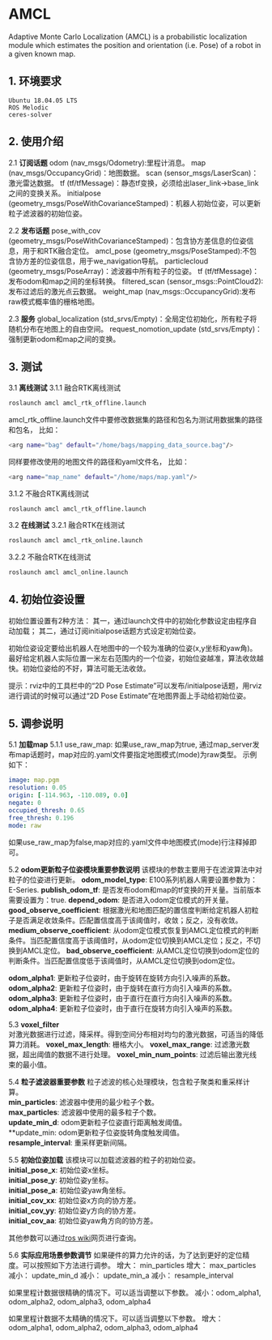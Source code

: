 # AMCL
Adaptive Monte Carlo Localization (AMCL) is a probabilistic localization module which estimates the position and orientation (i.e. Pose) of a robot in a given known map.


## 1. 环境要求
```
Ubuntu 18.04.05 LTS
ROS Melodic
ceres-solver
```

## 2. 使用介绍
2.1 **订阅话题**
odom (nav_msgs/Odometry):里程计消息。
map (nav_msgs/OccupancyGrid)：地图数据。
scan (sensor_msgs/LaserScan)：激光雷达数据。
tf (tf/tfMessage)：静态tf变换，必须给出laser_link->base_link之间的变换关系。
initialpose (geometry_msgs/PoseWithCovarianceStamped)：机器人初始位姿，可以更新粒子滤波器的初始位姿。

2.2 **发布话题**
pose_with_cov (geometry_msgs/PoseWithCovarianceStamped)：包含协方差信息的位姿信息，用于和RTK融合定位。
amcl_pose (geometry_msgs/PoseStamped):不包含协方差的位姿信息，用于we_navigation导航。
particlecloud (geometry_msgs/PoseArray)：滤波器中所有粒子的位姿。
tf (tf/tfMessage)：发布odom和map之间的坐标转换。
filtered_scan (sensor_msgs::PointCloud2):发布过滤后的激光点云数据。
weight_map (nav_msgs::OccupancyGrid):发布raw模式概率值的栅格地图。

2.3 **服务**
global_localization (std_srvs/Empty)：全局定位初始化，所有粒子将随机分布在地图上的自由空间。
request_nomotion_update (std_srvs/Empty)：强制更新odom和map之间的变换。

## 3. 测试
3.1 **离线测试**
3.1.1 融合RTK离线测试
```sh
roslaunch amcl amcl_rtk_offline.launch
```
amcl_rtk_offline.launch文件中要修改数据集的路径和包名为测试用数据集的路径和包名，
比如：
```sh
<arg name="bag" default="/home/bags/mapping_data_source.bag"/>
```
同样要修改使用的地图文件的路径和yaml文件名，
比如：
```sh
<arg name="map_name" default="/home/maps/map.yaml"/>
```
3.1.2 不融合RTK离线测试
```
roslaunch amcl amcl_rtk_offline.launch
```
3.2 **在线测试**
3.2.1 融合RTK在线测试
```sh
roslaunch amcl amcl_rtk_online.launch
```
3.2.2 不融合RTK在线测试
```sh
roslaunch amcl amcl_online.launch
```
## 4. 初始位姿设置
初始位置设置有2种方法：
其一，通过launch文件中的初始化参数设定由程序自动加载；
其二，通过订阅initialpose话题方式设定初始位姿。

初始位姿设定要给出机器人在地图中的一个较为准确的位姿(x,y坐标和yaw角)。最好给定机器人实际位置一米左右范围内的一个位姿，初始位姿越准，算法收敛越快。初始位姿给的不好，算法可能无法收敛。

提示：rviz中的工具栏中的“2D Pose Estimate”可以发布/initialpose话题，用rviz进行调试的时候可以通过“2D Pose Estimate”在地图界面上手动给初始位姿。

## 5. 调参说明
5.1 **加载map**
  5.1.1 use_raw_map: 
如果use_raw_map为true, 通过map_server发布map话题时，map对应的.yaml文件要指定地图模式(mode)为raw类型。
示例如下：
```yaml
image: map.pgm
resolution: 0.05
origin: [-114.963, -110.089, 0.0]
negate: 0
occupied_thresh: 0.65
free_thresh: 0.196
mode: raw
```
如果use_raw_map为false,map对应的.yaml文件中地图模式(mode)行注释掉即可。

5.2 **odom更新粒子位姿模块重要参数说明**
  该模块的参数主要用于在滤波算法中对粒子的位姿进行更新。
  **odom_model_type**: E100系列机器人需要设置参数为：E-Series.
  **publish_odom_tf**: 是否发布odom和map的tf变换的开关量。当前版本需要设置为：true.
  **depend_odom**: 是否进入odom定位模式的开关量。
  **good_observe_coefficient**: 根据激光和地图匹配的置信度判断给定机器人初粒子是否满足收敛条件。匹配置信度高于该阈值时，收敛；反之，没有收敛。
  **medium_observe_coefficient**: 从odom定位模式恢复到AMCL定位模式的判断条件。当匹配置信度高于该阈值时，从odom定位切换到AMCL定位；反之，不切换到AMCL定位。
  **bad_observe_coefficient**: 从AMCL定位切换到odom定位的判断条件。当匹配置信度低于该阈值时，从AMCL定位切换到odom定位。

  **odom_alpha1**: 更新粒子位姿时，由于旋转在旋转方向引入噪声的系数。
  **odom_alpha2**: 更新粒子位姿时，由于旋转在直行方向引入噪声的系数。
  **odom_alpha3**: 更新粒子位姿时，由于直行在直行方向引入噪声的系数。
  **odom_alpha4**: 更新粒子位姿时，由于直行在旋转方向引入噪声的系数。

5.3 **voxel_filter**  
  对激光数据进行过滤，降采样。得到空间分布相对均匀的激光数据，可适当的降低算力消耗。
  **voxel_max_length**: 栅格大小。
  **voxel_max_range**: 过滤激光数据，超出阈值的数据不进行处理。
  **voxel_min_num_points**: 过滤后输出激光线束的最小值。

5.4 **粒子滤波器重要参数**
  粒子滤波的核心处理模块，包含粒子聚类和重采样计算。  
  **min_particles**: 滤波器中使用的最少粒子个数。  
  **max_particles**: 滤波器中使用的最多粒子个数。  
  **update_min_d**: odom更新粒子位姿直行距离触发阈值。  
  **update_min: odom更新粒子位姿旋转角度触发阈值。  
  **resample_interval**: 重采样更新间隔。

5.5 **初始位姿加载**
  该模块可以加载滤波器的粒子的初始位姿。  
  **initial_pose_x**: 初始位姿x坐标。  
  **initial_pose_y**: 初始位姿y坐标。  
  **initial_pose_a**: 初始位姿yaw角坐标。  
  **initial_cov_xx**: 初始位姿x方向的协方差。  
  **initial_cov_yy**: 初始位姿y方向的协方差。  
  **initial_cov_aa**: 初始位姿yaw角方向的协方差。  

其他参数可以通过[ros wiki](http://wiki.ros.org/amcl)网页进行查询。

5.6 **实际应用场景参数调节**
如果硬件的算力允许的话，为了达到更好的定位精度。可以按照如下方法进行调参。
  增大： min_particles 
  增大： max_particles
  减小： update_min_d
  减小： update_min_a
  减小： resample_interval

如果里程计数据很精确的情况下。可以适当调整以下参数。
  减小：odom_alpha1, odom_alpha2, odom_alpha3, odom_alpha4

如果里程计数据不太精确的情况下。可以适当调整以下参数。
  增大：odom_alpha1, odom_alpha2, odom_alpha3, odom_alpha4